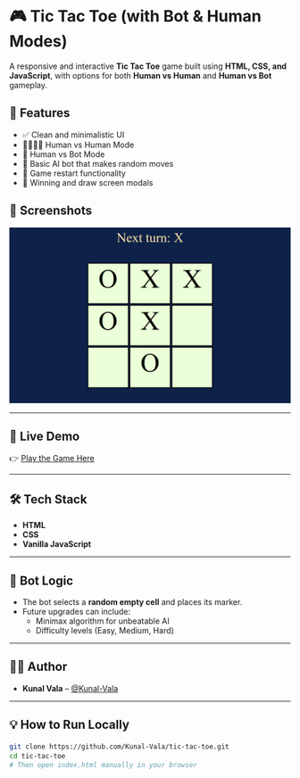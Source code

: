 # 🎮 Tic Tac Toe (with Bot & Human Modes)

A responsive and interactive **Tic Tac Toe** game built using **HTML, CSS, and JavaScript**, with options for both **Human vs Human** and **Human vs Bot** gameplay.

## 📌 Features

- ✅ Clean and minimalistic UI
- 👨‍👩‍👧‍👦 Human vs Human Mode
- 🤖 Human vs Bot Mode
- 🧠 Basic AI bot that makes random moves
- 🔁 Game restart functionality
- 🎉 Winning and draw screen modals

## 📸 Screenshots

![Tic Tac Toe Screenshot](./images/Game%20Board.png)
<!-- Or use a GitHub-hosted raw URL if needed -->

---

## 🚀 Live Demo

👉 [Play the Game Here](https://Kunal-Vala.github.io/tic-tac-toe)

---

## 🛠 Tech Stack

- **HTML**
- **CSS**
- **Vanilla JavaScript**

---

## 🧠 Bot Logic

- The bot selects a **random empty cell** and places its marker.
- Future upgrades can include:
  - Minimax algorithm for unbeatable AI
  - Difficulty levels (Easy, Medium, Hard)

---

## 🧑‍💻 Author

- **Kunal Vala** – [@Kunal-Vala](https://github.com/Kunal-Vala)

---

## 💡 How to Run Locally

```bash
git clone https://github.com/Kunal-Vala/tic-tac-toe.git
cd tic-tac-toe
# Then open index.html manually in your browser
